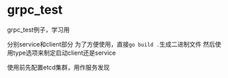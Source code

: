 # grpc_test
grpc_test例子，学习用

分别service和client部分
为了方便使用，直接`go build .`生成二进制文件
然后使用type选项来制定启动client还是service

使用前先配置etcd集群，用作服务发现